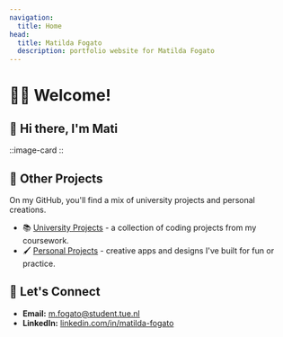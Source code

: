 ```yaml
---
navigation:
  title: Home
head:
  title: Matilda Fogato
  description: portfolio website for Matilda Fogato
---
```

# 👋🏻 Welcome!

## 🤖 Hi there, I'm Mati
::image-card
::

## 📂 Other Projects
On my GitHub, you'll find a mix of university projects and personal creations.
* 📚 [University Projects](https://github.com/Matilda-Fogato-TUe) - a collection of coding projects from my coursework.
* 🖌️ [Personal Projects](https://github.com/Matilda03) - creative apps and designs I've built for fun or practice.
## 🤝 Let's Connect
* **Email:** [m.fogato@student.tue.nl](m.fogato@student.tue.nl)
* **LinkedIn:** [linkedin.com/in/matilda-fogato](https://www.linkedin.com/in/matilda-fogato/)


